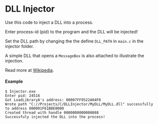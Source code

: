 # DLL Injector

Use this code to inject a DLL into a process.

Enter process-id (pid) to the program and the DLL will be injected!

Set the DLL path by changing the the define `DLL_PATH` in `main.c` in the injector folder.

A simple DLL that opens a `MessageBox` is also attached to illustrate the injection.

Read more at [Wikipedia](https://en.wikipedia.org/wiki/DLL_injection).

#### Example

```
$ Injector.exe
Enter pid: 24516
Got LoadLibraryA's address: 00007FF9522A04F0
Wrote path "C://Projects/C/DLLInjector/MyDLL/MyDLL.dll" successfully to address 000001F61B8E0000
Created thread with handle 0000000000000088
Successfuly injected the DLL into the process!
```





